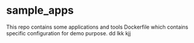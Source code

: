 # sample_apps
This repo contains some applications and tools Dockerfile which contains specific configuration for demo purpose.
dd
lkk
kjj
